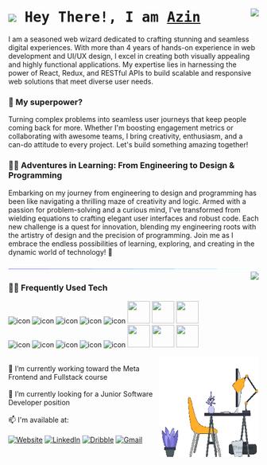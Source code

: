 

<h1 align="left">
        <samp>
    <img src="https://raw.githubusercontent.com/MartinHeinz/MartinHeinz/master/wave.gif" width="20px"> Hey There!, I am
    <b><a target="_blank" href="https://azinmobed.com">Azin</a></b>
  </samp>
  <img align="right" src="https://komarev.com/ghpvc/?username=azinmbd&label=Visitors&color=8A2BE2&style=for-the-badge" />
</h1>


I am a seasoned web wizard dedicated to crafting stunning and seamless digital experiences. With more than 4 years of hands-on experience in web development and UI/UX design, I excel in creating both visually appealing and highly functional applications. My expertise lies in harnessing the power of React, Redux, and RESTful APIs to build scalable and responsive web solutions that meet diverse user needs.


<h3 align="left">
  👯 My superpower? 
</h3>

Turning complex problems into seamless user journeys that keep people coming back for more. Whether I'm boosting engagement metrics or collaborating with awesome teams, I bring creativity, enthusiasm, and a can-do attitude to every project. Let's build something amazing together!


<h3 align="left">
👩‍🎓 Adventures in Learning: From Engineering to Design & Programming
  </h3>
  
Embarking on my journey from engineering to design and programming has been like navigating a thrilling maze of creativity and logic. Armed with a passion for problem-solving and a curious mind, I've transformed from wielding equations to crafting elegant user interfaces and robust code. Each new challenge is a quest for innovation, blending my engineering roots with the artistry of design and the precision of programming. Join me as I embrace the endless possibilities of learning, exploring, and creating in the dynamic world of technology! 🌟

<img src="/images/line.gif" >

<img align="right" src="https://github-readme-stats.vercel.app/api/top-langs?username=azinmbd&show_icons=true&layout=compact&theme=midnight-purple&card_width=350" />


<h3 align="left">
👩‍💻 Frequently Used Tech
  </h3>
  <div align="left">
    <img src="https://techstack-generator.vercel.app/js-icon.svg" alt="icon"width="50" height="50" />
    <img src="https://techstack-generator.vercel.app/react-icon.svg" alt="icon" width="50" height="50" />
    <img src="https://techstack-generator.vercel.app/redux-icon.svg" alt="icon" width="50" height="50" />
    <img src="https://techstack-generator.vercel.app/restapi-icon.svg" alt="icon" width="50" height="50" />
    <img src="https://techstack-generator.vercel.app/sass-icon.svg" alt="icon" width="50" height="50" />
          <img src="https://skillicons.dev/icons?i=css" width="45" height="45" />
          <img src="https://skillicons.dev/icons?i=html" width="45" height="45"  />
               <img src="https://skillicons.dev/icons?i=vscode" width="45" height="45"  />
          
  </div>

<div align="left">
     
  <img src="https://techstack-generator.vercel.app/java-icon.svg" alt="icon" width="50" height="50" />
  <img src="https://techstack-generator.vercel.app/python-icon.svg" alt="icon" width="50" height="50" />
  <img src="https://techstack-generator.vercel.app/github-icon.svg" alt="icon" width="50" height="50" />
 <img src="https://techstack-generator.vercel.app/mysql-icon.svg" alt="icon" width="50" height="50" />
      <img src="https://techstack-generator.vercel.app/prettier-icon.svg" alt="icon" width="50" height="50" />
      <img src="https://skillicons.dev/icons?i=express" width="45" height="45"  />
         <img src="https://skillicons.dev/icons?i=bootstrap" width="45" height="45"  />
         <img src="https://skillicons.dev/icons?i=figma" width="45" height="45"  />
         
 
</div>

<br>
<img src="/images/desk.gif" width="200" height="200" align="right" />


🌱 I’m currently working toward the Meta Frontend and Fullstack course  
<br />
🔭 I’m currently looking for a Junior Software Developer  position  
<br />
📫 I'm available at:
<br />
<br />
[![Website](https://img.shields.io/badge/Website-DC143C?style=for-the-badge&logo=medium&logoColor=white)](https://azinmobed.com)
[![LinkedIn](https://img.shields.io/badge/LinkedIn-0077B5?style=for-the-badge&logo=linkedin&logoColor=white)](https://www.linkedin.com/in/azin-mobedmehdiabadi/)
[![Dribble](https://img.shields.io/badge/Dribble-EA4C89?style=for-the-badge&logo=dribbble&logoColor=white)](https://dribbble.com/azin-mobedmehdiabadi)
[![Gmail](https://img.shields.io/badge/Gmail-D14836?style=for-the-badge&logo=gmail&logoColor=white)](mailto:azin.moubed@gmail.com)











